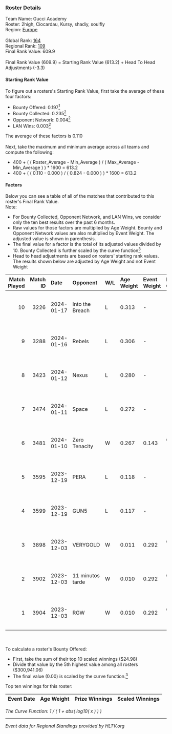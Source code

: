 ### Roster Details<br />
Team Name: Gucci Academy<br />
Roster: 2high, Ciocardau, Kursy, shadiy, soulfly<br />
Region: [Europe]( ../standings_europe.md)<br />
<br />
Global Rank: [164](../standings_global.md)<br />
Regional Rank: [109]( ../standings_europe.md)<br />
Final Rank Value:  609.9<br />
<br />
Final Rank Value (609.9) = Starting Rank Value (613.2) + Head To Head Adjustments (-3.3)<br />

#### Starting Rank Value<br />
To figure out a rosters's Starting Rank Value, first take the average of these four factors:<br />
- Bounty Offered: 0.197[<sup>1</sup>](#table2)
- Bounty Collected: 0.235[<sup>2</sup>](#table1)
- Opponent Network: 0.004[<sup>2</sup>](#table1)
- LAN Wins: 0.003[<sup>2</sup>](#table1)

The average of these factors is 0.110<br />
<br />
Next, take the maximum and minimum average across all teams and compute the following:<br />
- 400 + ( ( Roster_Average - Min_Average ) / ( Max_Average - Min_Average ) ) * 1600 = 613.2
- 400 + ( ( 0.110 - 0.000 ) / ( 0.824 - 0.000 ) ) * 1600 = 613.2


#### Factors<br />
Below you can see a table of all of the matches that contributed to this roster's Final Rank Value.<br />
Note:<br />

- For Bounty Collected, Opponent Network, and LAN Wins, we consider only the ten best results over the past 6 months.
- Raw values for those factors are multiplied by Age Weight. Bounty and Opponent Network values are also multiplied by Event Weight. The adjusted value is shown in parenthesis.
- The final value for a factor is the total of its adjusted values divided by 10. Bounty Collected is further scaled by the curve function[<sup>3</sup>](#curveFunction)
- Head to head adjustments are based on rosters' starting rank values. The results shown below are adjusted by Age Weight and not Event Weight
<span id="table1"></span><br />


| Match Played | Match ID | Date       | Opponent         | W/L | Age Weight | Event Weight | Bounty Collected | Opponent Network | LAN Wins  | H2H Adj. | Roster                                   |
| -: | -: | :- | :- | :- | :- | :- | :- | :- | :- | -: | :- |
|           10 |     3226 | 2024-01-17 | Into the Breach  | L   | 0.313      | -            | -                | -                | -         |    -3.81 | 2high, Ciocardau, Kursy, shadiy, soulfly |
|            9 |     3288 | 2024-01-16 | Rebels           | L   | 0.306      | -            | -                | -                | -         |    -0.64 | 2high, Ciocardau, Kursy, shadiy, soulfly |
|            8 |     3423 | 2024-01-12 | Nexus            | L   | 0.280      | -            | -                | -                | -         |    -1.73 | 2high, Ciocardau, Kursy, shadiy, soulfly |
|            7 |     3474 | 2024-01-11 | Space            | L   | 0.272      | -            | -                | -                | -         |    -2.10 | 2high, Ciocardau, Kursy, shadiy, soulfly |
|            6 |     3481 | 2024-01-10 | Zero Tenacity    | W   | 0.267      | 0.143        | 0.147 (0.006)    | 1.000 (0.038)    | 0 (0.000) |     7.76 | 2high, Ciocardau, Kursy, shadiy, soulfly |
|            5 |     3595 | 2023-12-19 | PERA             | L   | 0.118      | -            | -                | -                | -         |    -0.67 | 2high, adeX, Ciocardau, Goody, shadiy    |
|            4 |     3599 | 2023-12-19 | GUN5             | L   | 0.117      | -            | -                | -                | -         |    -2.57 | 2high, adeX, Ciocardau, Goody, shadiy    |
|            3 |     3898 | 2023-12-03 | VERYGOLD         | W   | 0.011      | 0.292        | 0.000 (0.000)    | 0.000 (0.000)    | 1 (0.011) |     0.15 | 2high, adeX, Ciocardau, Goody, shadiy    |
|            2 |     3902 | 2023-12-03 | 11 minutos tarde | W   | 0.010      | 0.292        | 0.007 (0.000)    | 0.083 (0.000)    | 1 (0.010) |     0.23 | 2high, adeX, Ciocardau, Goody, shadiy    |
|            1 |     3904 | 2023-12-03 | RGW              | W   | 0.010      | 0.292        | 0.000 (0.000)    | 0.000 (0.000)    | 1 (0.010) |     0.07 | 2high, adeX, Ciocardau, Goody, shadiy    |

<br />
<span id="table2"></span><br />
To calculate a roster's Bounty Offered:<br />

- First, take the sum of their top 10 scaled winnings ($24.98)
- Divide that value by the 5th highest value among all rosters ($300,941.06)
- The final value (0.00) is scaled by the curve function.[<sup>3</sup>](#curveFunction)

Top ten winnings for this roster:<br />

| Event Date | Age Weight | Prize Winnings | Scaled Winnings |
| :- | -: | :- | :- |


<span id="curveFunction"></span>_The Curve Function: 1 / ( 1 + abs( log10( x ) ) )_<br />

---
_Event data for Regional Standings provided by HLTV.org_<br />
